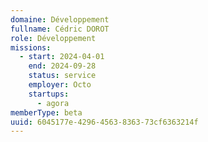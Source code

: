 ```yaml
---
domaine: Développement
fullname: Cédric DOROT
role: Développement
missions:
  - start: 2024-04-01
    end: 2024-09-28
    status: service
    employer: Octo
    startups:
      - agora
memberType: beta
uuid: 6045177e-4296-4563-8363-73cf6363214f
---
```


